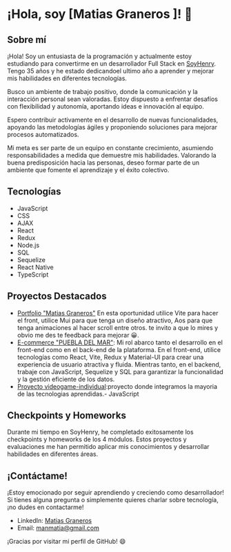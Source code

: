 # ¡Hola, soy [Matias Graneros ]! 👋

## Sobre mí

¡Hola! Soy un entusiasta de la programación y actualmente estoy estudiando para convertirme en un desarrollador Full Stack en [SoyHenry](https://www.soyhenry.com/). Tengo 35 años y he estado dedicandoel ultimo año a aprender y mejorar mis habilidades en diferentes tecnologías.

Busco un ambiente de trabajo positivo, donde la comunicación y la interacción personal sean valoradas. Estoy dispuesto a enfrentar desafíos con flexibilidad y autonomía, aportando ideas e innovación al equipo.

Espero contribuir activamente en el desarrollo de nuevas funcionalidades, apoyando las metodologías ágiles y proponiendo soluciones para mejorar procesos automatizados.

Mi meta es ser parte de un equipo en constante crecimiento, asumiendo responsabilidades a medida que demuestre mis habilidades. Valorando la buena predisposición hacia las personas, deseo formar parte de un ambiente que fomente el aprendizaje y el éxito colectivo.

## Tecnologías

- JavaScript
- CSS
- AJAX
- React
- Redux
- Node.js
- SQL
- Sequelize
- React Native
- TypeScript

## Proyectos Destacados

- [Portfolio "Matias Graneros"](https://portfolio-theta-sage-69.vercel.app/) En esta oportunidad utilice Vite  para hacer el front, utilice Mui para que tenga un diseño atractivo, Aos para que tenga animaciones al hacer scroll entre otros. te invito a que lo mires y obvio me des te feedback para mejorar 😀.
- [E-commerce "PUEBLA DEL MAR"](https://github.com/PuebladelMar/SoyPuebla): Mi rol abarco tanto el desarrollo en el front-end como en el back-end de la plataforma. En el front-end, utilice tecnologías como React, Vite, Redux y Material-UI para crear una experiencia de usuario atractiva y fluida. Mientras tanto, en el backend, trabaje con JavaScript, Sequelize y SQL para garantizar la funcionalidad y la gestión eficiente de los datos.
- [Proyecto videogame-individual](https://github.com/manmatia/ProyectoIntegrador):proyecto donde integramos la mayoria de las tecnologias aprendidas.- JavaScript
## Checkpoints y Homeworks

Durante mi tiempo en SoyHenry, he completado exitosamente los checkpoints y homeworks de los 4 módulos. Estos proyectos y evaluaciones me han permitido aplicar mis conocimientos y desarrollar habilidades en diferentes áreas.

## ¡Contáctame!

¡Estoy emocionado por seguir aprendiendo y creciendo como desarrollador! Si tienes alguna pregunta o simplemente quieres charlar sobre tecnología, ¡no dudes en contactarme!

- LinkedIn: [Matias Graneros](https://www.linkedin.com/in/matias-graneros-86605388/)
- Email: [manmatia@gmail.com](mailto:manmatia@gmail.com)

¡Gracias por visitar mi perfil de GitHub! 😄
